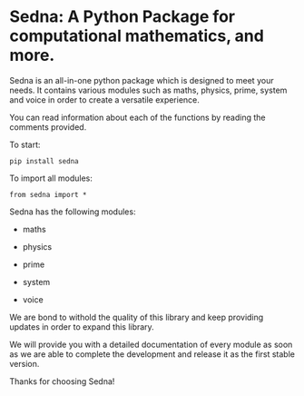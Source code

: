 # Sedna: A Python Package for computational mathematics, and more.

Sedna is an all-in-one python package which is designed to meet your needs. It contains various modules such as maths, physics, prime, system and voice in order to create a versatile experience.

You can read information about each of the functions by reading the comments provided.

To start:

```
pip install sedna
```

To import all modules:

```
from sedna import *
```

Sedna has the following modules:

* maths

* physics

* prime

* system

* voice

We are bond to withold the quality of this library and keep providing updates in order to expand this library.

We will provide you with a detailed documentation of every module as soon as we are able to complete the development and release it as the first stable version.

Thanks for choosing Sedna!